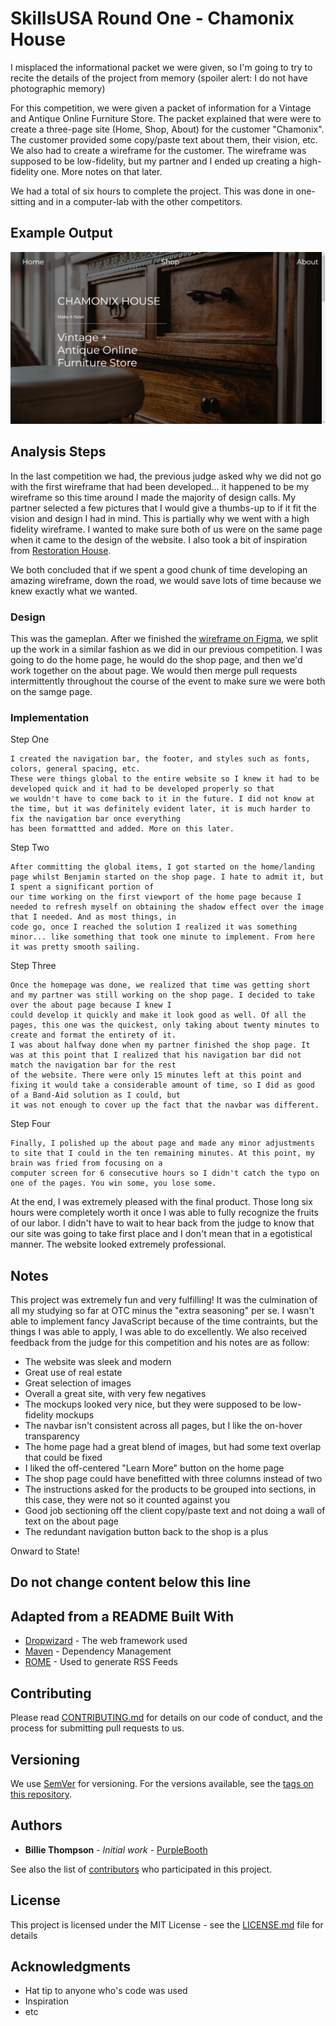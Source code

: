 # SkillsUSA Round One - Chamonix House

I misplaced the informational packet we were given, so I'm going to try to recite the details of the project from memory 
(spoiler alert: I do not have photographic memory)

For this competition, we were given a packet of information for a Vintage and Antique Online Furniture Store.
The packet explained that were were to create a three-page site (Home, Shop, About) for the customer "Chamonix". 
The customer provided some copy/paste text about them, their vision, etc. We also had to create a wireframe for the 
customer. The wireframe was supposed to be low-fidelity, but my partner and I ended up creating a high-fidelity one. More notes on that later. 

We had a total of six hours to complete the project. This was done in one-sitting and in a computer-lab with the other competitors. 

## Example Output

![Sample Output](README.jpg)

## Analysis Steps

In the last competition we had, the previous judge asked why we did not go with the first wireframe that had been developed...
it happened to be my wireframe so this time around I made the majority of design calls. My partner selected a few pictures that I would give a
thumbs-up to if it fit the vision and design I had in mind. This is partially why we went with a high fidelity wireframe. I wanted to make sure 
both of us were on the same page when it came to the design of the website. I also took a bit of inspiration from [Restoration House](https://rh.com).

We both concluded that if we spent a good chunk of time developing an amazing wireframe, down the road, we would save lots of time because we knew exactly what we 
wanted. 


### Design

This was the gameplan. After we finished the [wireframe on Figma](https://www.figma.com/file/ZwG90OngHSmm47bk0nxMcG/SkillsUSA-Round-One?node-id=0%3A1&t=cKmElAKdG14VoZwY-0), 
we split up the work in a similar fashion as we did in our previous competition. I was going to do the home page, he would do the shop page, and then we'd work together on
the about page. We would then merge pull requests intermittently throughout the course of the event to make sure we were both on the samge page. 


### Implementation

Step One

```
I created the navigation bar, the footer, and styles such as fonts, colors, general spacing, etc. 
These were things global to the entire website so I knew it had to be developed quick and it had to be developed properly so that
we wouldn't have to come back to it in the future. I did not know at the time, but it was definitely evident later, it is much harder to fix the navigation bar once everything
has been formattted and added. More on this later. 
```

Step Two

```
After committing the global items, I got started on the home/landing page whilst Benjamin started on the shop page. I hate to admit it, but I spent a significant portion of 
our time working on the first viewport of the home page because I needed to refresh myself on obtaining the shadow effect over the image that I needed. And as most things, in
code go, once I reached the solution I realized it was something minor... like something that took one minute to implement. From here it was pretty smooth sailing. 
```

Step Three

```
Once the homepage was done, we realized that time was getting short and my partner was still working on the shop page. I decided to take over the about page because I knew I
could develop it quickly and make it look good as well. Of all the pages, this one was the quickest, only taking about twenty minutes to create and format the entirety of it. 
I was about halfway done when my partner finished the shop page. It was at this point that I realized that his navigation bar did not match the navigation bar for the rest
of the website. There were only 15 minutes left at this point and fixing it would take a considerable amount of time, so I did as good of a Band-Aid solution as I could, but 
it was not enough to cover up the fact that the navbar was different. 
```

Step Four

```
Finally, I polished up the about page and made any minor adjustments to site that I could in the ten remaining minutes. At this point, my brain was fried from focusing on a
computer screen for 6 consecutive hours so I didn't catch the typo on one of the pages. You win some, you lose some. 
```

At the end, I was extremely pleased with the final product. Those long six hours were completely worth it once I was able to fully recognize the fruits of our labor. I didn't
have to wait to hear back from the judge to know that our site was going to take first place and I don't mean that in a egotistical manner. The website looked extremely
professional. 

## Notes

This project was extremely fun and very fulfilling! It was the culmination of all my studying so far at OTC minus the "extra seasoning" per se. I wasn't able to implement fancy
JavaScript because of the time contraints, but the things I was able to apply, I was able to do excellently. We also received feedback from the judge for this competition and
his notes are as follow:

- The website was sleek and modern
- Great use of real estate
- Great selection of images
- Overall a great site, with very few negatives
- The mockups looked very nice, but they were supposed to be low-fidelity mockups
- The navbar isn't consistent across all pages, but I like the on-hover transparency
- The home page had a great blend of images, but had some text overlap that could be fixed
- I liked the off-centered "Learn More" button on the home page
- The shop page could have benefitted with three columns instead of two
- The instructions asked for the products to be grouped into sections, in this case, they were not so it counted against you
- Good job sectioning off the client copy/paste text and not doing a wall of text on the about page
- The redundant navigation button back to the shop is a plus

Onward to State!

## Do not change content below this line
## Adapted from a README Built With

* [Dropwizard](http://www.dropwizard.io/1.0.2/docs/) - The web framework used
* [Maven](https://maven.apache.org/) - Dependency Management
* [ROME](https://rometools.github.io/rome/) - Used to generate RSS Feeds

## Contributing

Please read [CONTRIBUTING.md](https://gist.github.com/PurpleBooth/b24679402957c63ec426) for details on our code of conduct, and the process for submitting pull requests to us.

## Versioning

We use [SemVer](http://semver.org/) for versioning. For the versions available, see the [tags on this repository](https://github.com/your/project/tags). 

## Authors

* **Billie Thompson** - *Initial work* - [PurpleBooth](https://github.com/PurpleBooth)

See also the list of [contributors](https://github.com/your/project/contributors) who participated in this project.

## License

This project is licensed under the MIT License - see the [LICENSE.md](LICENSE.md) file for details

## Acknowledgments

* Hat tip to anyone who's code was used
* Inspiration
* etc
